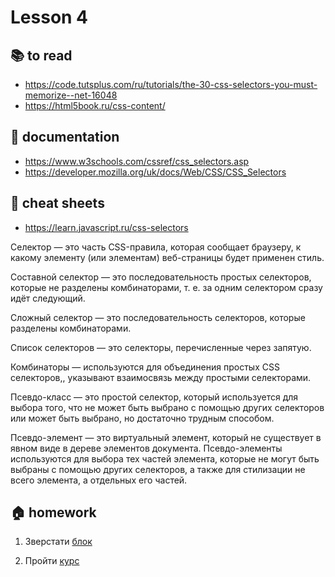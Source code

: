 
# Lesson 4

<!-- ## :computer: to do -->

## :books: to read
* https://code.tutsplus.com/ru/tutorials/the-30-css-selectors-you-must-memorize--net-16048
* https://html5book.ru/css-content/

## :notebook: documentation
* https://www.w3schools.com/cssref/css_selectors.asp
* https://developer.mozilla.org/uk/docs/Web/CSS/CSS_Selectors

## :pushpin: cheat sheets
* https://learn.javascript.ru/css-selectors

<!-- ## :octocat: advanced -->
<!-- * https://css-tricks.com/restricting-a-pseudo-element-to-its-parents-border-box/ -->

Селектор — это часть CSS-правила, которая сообщает браузеру, к какому элементу
(или элементам) веб-страницы будет применен стиль.

Составной селектор — это последовательность простых селекторов, которые не разделены комбинаторами, т. е. за одним селектором сразу идёт следующий.

Сложный селектор — это последовательность селекторов, которые разделены комбинаторами.

Список селекторов — это селекторы, перечисленные через запятую.

Комбинаторы  — используются  для объединения простых CSS селекторов,, указывают взаимосвязь между простыми селекторами.

Псевдо-класс — это простой селектор, который используется для выбора того, что не может быть выбрано с помощью других селекторов или может быть выбрано, но достаточно трудным способом.

Псевдо-элемент — это виртуальный элемент, который не существует в явном виде в дереве элементов документа. Псевдо-элементы используются для выбора тех частей элемента, которые не могут быть выбраны с помощью других селекторов, а также для стилизации не всего элемента, а отдельных его частей.

## :house: homework
1. Зверстати [блок](https://www.figma.com/file/vspjkRsceA8wKL0WRATivD/Untitled?node-id=1%3A3)

2. Пройти [курс](https://flukeout.github.io/)


<!-- ## :muscle: practice -->

  
<!-- ## :nerd_face: in addition
